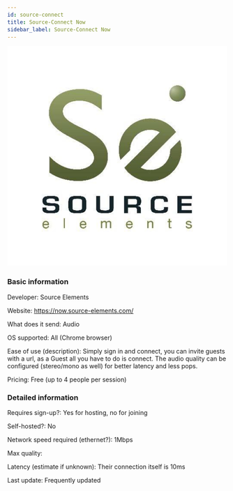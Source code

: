 ```yaml
---
id: source-connect
title: Source-Connect Now
sidebar_label: Source-Connect Now
---
```


![Source-Connect](/img/source-connect-icon.jpg)

### Basic information

Developer: Source Elements

Website: https://now.source-elements.com/

What does it send: Audio

OS supported: All (Chrome browser)

Ease of use (description): Simply sign in and connect, you can invite guests with a url, as a Guest 
all you have to do is connect. The audio quality can be configured (stereo/mono as well) for better 
latency and less pops.

Pricing: Free (up to 4 people per session)

### Detailed information

Requires sign-up?: Yes for hosting, no for joining

Self-hosted?: No

Network speed required (ethernet?): 1Mbps

Max quality:

Latency (estimate if unknown): Their connection itself is 10ms 

Last update: Frequently updated
